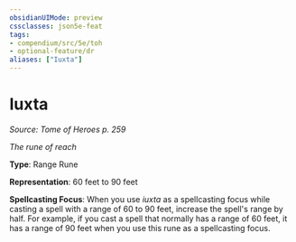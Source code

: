 ```yaml
---
obsidianUIMode: preview
cssclasses: json5e-feat
tags:
- compendium/src/5e/toh
- optional-feature/dr
aliases: ["Iuxta"]
---
```

# Iuxta
*Source: Tome of Heroes p. 259*  

*The rune of reach*

**Type**: Range Rune

**Representation**: 60 feet to 90 feet

**Spellcasting Focus**: When you use *iuxta* as a spellcasting focus while casting a spell with a range of 60 to 90 feet, increase the spell's range by half. For example, if you cast a spell that normally has a range of 60 feet, it has a range of 90 feet when you use this rune as a spellcasting focus.